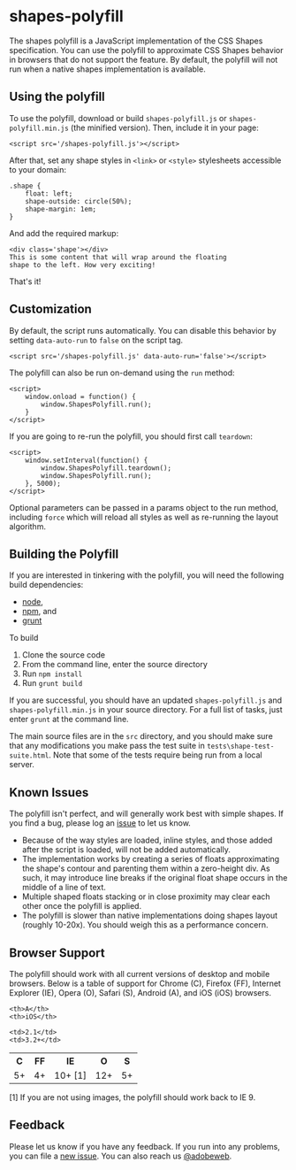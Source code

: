 shapes-polyfill
===============

The shapes polyfill is a JavaScript implementation of the CSS Shapes specification.
You can use the polyfill to approximate CSS Shapes behavior in browsers that do not
support the feature. By default, the polyfill will not run when a native shapes
implementation is available.

## Using the polyfill

To use the polyfill, download or build `shapes-polyfill.js` or `shapes-polyfill.min.js` (the minified version). Then, include it in your page:

    <script src='/shapes-polyfill.js'></script>

After that, set any shape styles in `<link>` or `<style>` stylesheets accessible to your domain:

    .shape {
        float: left;
        shape-outside: circle(50%);
        shape-margin: 1em;
    }

And add the required markup:

    <div class='shape'></div>
    This is some content that will wrap around the floating
    shape to the left. How very exciting!

That's it!

## Customization

By default, the script runs automatically. You can disable this behavior by setting `data-auto-run` to `false` on the script tag.

    <script src='/shapes-polyfill.js' data-auto-run='false'></script>

The polyfill can also be run on-demand using the `run` method:

    <script>
        window.onload = function() {
            window.ShapesPolyfill.run();
        }
    </script>

If you are going to re-run the polyfill, you should first call `teardown`:

    <script>
        window.setInterval(function() {
            window.ShapesPolyfill.teardown();
            window.ShapesPolyfill.run();
        }, 5000);
    </script>

Optional parameters can be passed in a params object to the run method, including `force` which will reload all styles as well as re-running the layout algorithm.

## Building the Polyfill

If you are interested in tinkering with the polyfill, you will need the following build dependencies:

* [node][node],
* [npm][npm], and
* [grunt][grunt]

To build

1. Clone the source code
2. From the command line, enter the source directory
3. Run `npm install`
4. Run `grunt build`

If you are successful, you should have an updated `shapes-polyfill.js` and `shapes-polyfill.min.js` in your source directory. For a full list of tasks, just enter `grunt` at the command line.

The main source files are in the `src` directory, and you should make sure that any modifications you make pass the test suite in `tests\shape-test-suite.html`. Note that some of the tests require being run from a local server.

## Known Issues

The polyfill isn't perfect, and will generally work best with simple shapes. If you find a bug, please log an [issue][new-issue] to let us know.
* Because of the way styles are loaded, inline styles, and those added after the script is loaded, will not be added automatically.
* The implementation works by creating a series of floats approximating the shape's contour and parenting them within a zero-height div. As such, it may introduce line breaks if the original float shape occurs in the middle of a line of text.
* Multiple shaped floats stacking or in close proximity may clear each other once the polyfill is applied.
* The polyfill is slower than native implementations doing shapes layout (roughly 10-20x). You should weigh this as a performance concern.

## Browser Support

The polyfill should work with all current versions of desktop and mobile browsers. Below is a table of support for Chrome (C), Firefox (FF), Internet Explorer (IE), Opera (O), Safari (S), Android (A), and iOS (iOS) browsers.

<table>
  <tr>
    <th>C</th>
    <th>FF</th>
    <th>IE</th>
    <th>O</th>
    <th>S</th>

    <th>A</th>
    <th>iOS</th>
  </tr>
  <tr>
    <td>5+</td>
    <td>4+</td>
    <td>10+ [1]</td>
    <td>12+</td>
    <td>5+</td>

    <td>2.1</td>
    <td>3.2+</td>
  </tr>
</table>

[1] If you are not using images, the polyfill should work back to IE 9.

## Feedback

Please let us know if you have any feedback. If you run into any problems, you can file a [new issue][new-issue]. You can also reach us [@adobeweb][twitter].

[new-issue]: https://github.com/adobe-webplatform/css-shapes-polyfill/issues/new
[node]: http://nodejs.org
[npm]: http://www.npmjs.org
[grunt]: http://gruntjs.com
[twitter]: http://twitter.com/adobeweb
